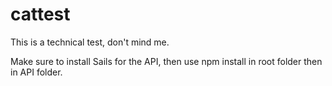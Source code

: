 # cattest

This is a technical test, don't mind me.


Make sure to install Sails for the API, then use npm install in root folder then in API folder.